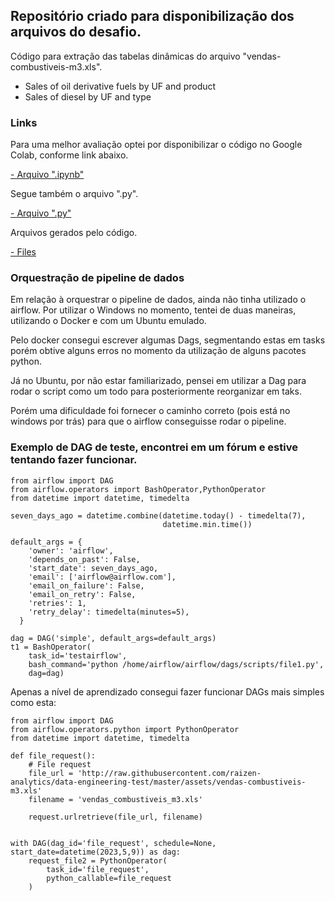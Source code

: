 ## Repositório criado para disponibilização dos arquivos do desafio.

Código para extração das tabelas dinâmicas do arquivo "vendas-combustiveis-m3.xls".

- Sales of oil derivative fuels by UF and product
- Sales of diesel by UF and type


### Links
Para uma melhor avaliação optei por disponibilizar o código no Google Colab, conforme link abaixo.

[- Arquivo ".ipynb"](https://github.com/LoreviceP/desafio_case/blob/main/case_data_engineering_test.ipynb)

Segue também o arquivo ".py".

[- Arquivo ".py"](https://github.com/LoreviceP/desafio_case/blob/main/case_data_engineering_test.py)

Arquivos gerados pelo código.

[- Files](https://github.com/LoreviceP/desafio_case/tree/main/files)

### Orquestração de pipeline de dados

Em relação à orquestrar o pipeline de dados, ainda não tinha utilizado o airflow.
Por utilizar o Windows no momento, tentei de duas maneiras, utilizando o Docker e com um Ubuntu emulado.

Pelo docker consegui escrever algumas Dags, segmentando estas em tasks porém obtive alguns erros no momento da utilização de alguns pacotes python.

Já no Ubuntu, por não estar familiarizado, pensei em utilizar a Dag para rodar o script como um todo para posteriormente reorganizar em taks.

Porém uma dificuldade foi fornecer o caminho correto (pois está no windows por trás) para que o airflow conseguisse rodar o pipeline.

### Exemplo de DAG de teste, encontrei em um fórum e estive tentando fazer funcionar.

    from airflow import DAG
    from airflow.operators import BashOperator,PythonOperator
    from datetime import datetime, timedelta

    seven_days_ago = datetime.combine(datetime.today() - timedelta(7),
                                      datetime.min.time())

    default_args = {
        'owner': 'airflow',
        'depends_on_past': False,
        'start_date': seven_days_ago,
        'email': ['airflow@airflow.com'],
        'email_on_failure': False,
        'email_on_retry': False,
        'retries': 1,
        'retry_delay': timedelta(minutes=5),
      }

    dag = DAG('simple', default_args=default_args)
    t1 = BashOperator(
        task_id='testairflow',
        bash_command='python /home/airflow/airflow/dags/scripts/file1.py',
        dag=dag)

Apenas a nível de aprendizado consegui fazer funcionar DAGs mais simples como esta:

    from airflow import DAG
    from airflow.operators.python import PythonOperator
    from datetime import datetime, timedelta

    def file_request():
        # File request
        file_url = 'http://raw.githubusercontent.com/raizen-analytics/data-engineering-test/master/assets/vendas-combustiveis-m3.xls'
        filename = 'vendas_combustiveis_m3.xls'

        request.urlretrieve(file_url, filename)


    with DAG(dag_id='file_request', schedule=None, start_date=datetime(2023,5,9)) as dag:
        request_file2 = PythonOperator(
            task_id='file_request',
            python_callable=file_request
        )
